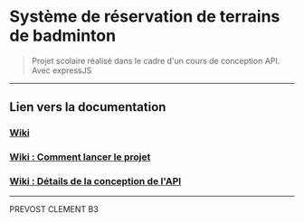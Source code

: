 # Système de réservation de terrains de badminton

> Projet scolaire réalisé dans le cadre d'un cours de conception API. <br>
> Avec expressJS

***

## Lien vers la documentation

### [Wiki](https://github.com/prevostclementDev/api.mybad.fr/wiki)
### [Wiki : Comment lancer le projet](https://github.com/prevostclementDev/api.mybad.fr/wiki/Comment-lancer-le-projet)
### [Wiki : Détails de la conception de l'API](https://github.com/prevostclementDev/api.mybad.fr/wiki/Conception)

***

PREVOST CLEMENT B3

